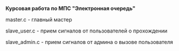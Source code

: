 **Курсовая работа по МПС "Электронная очередь"**

master.c - главный мастер

slave_user.c - прием сигналов от пользователей о прохождении

slave_admin.c - прием сигналов от админа о вызове пользователя